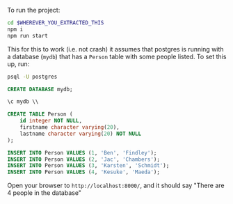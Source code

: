To run the project:
```bash
cd $WHEREVER_YOU_EXTRACTED_THIS
npm i
npm run start
```

This for this to work (i.e. not crash) it assumes that postgres is running with
a database (`mydb`) that has a `Person` table with some people listed. To set
this up, run:

```bash
psql -U postgres
```

```SQL
CREATE DATABASE mydb;

\c mydb \\

CREATE TABLE Person (
    id integer NOT NULL,
    firstname character varying(20),
    lastname character varying(20) NOT NULL
);

INSERT INTO Person VALUES (1, 'Ben', 'Findley');
INSERT INTO Person VALUES (2, 'Jac', 'Chambers');
INSERT INTO Person VALUES (3, 'Karsten', 'Schmidt');
INSERT INTO Person VALUES (4, 'Kesuke', 'Maeda');
```

Open your browser to `http://localhost:8000/`, and it should say "There are 4
people in the database"
